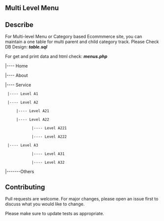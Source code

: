 ## Multi Level Menu

## Describe
For Multi-level Menu or Category based Ecommmerce site, you can maintain a one table for multi parent and child category track. 
Please Check DB Design: 
**_table.sql_**

For get and print data and html check:
**_menus.php_**

|---- Home 

|---- About

|---- Service

     |---- Level A1

     |---- Level A2
 
         |---- Level A21
 
         |---- Level A22

                |---- Level A221

                |---- Level A222
  
     |---- Level A3
 
                |---- Level A31
 
                |---- Level A32
 
|-------Others


## Contributing
Pull requests are welcome. For major changes, please open an issue first to discuss what you would like to change.

Please make sure to update tests as appropriate.
